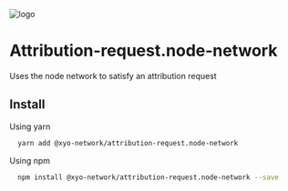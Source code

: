 [logo]: https://cdn.xy.company/img/brand/XY_Logo_GitHub.png


![logo]

# Attribution-request.node-network

Uses the node network to satisfy an attribution request

## Install

Using yarn

```sh
  yarn add @xyo-network/attribution-request.node-network
```

Using npm

```sh
  npm install @xyo-network/attribution-request.node-network --save
```
